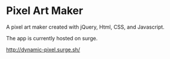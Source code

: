 # Pixel Art Maker

A pixel art maker created with jQuery, Html, CSS, and Javascript.

The app is currently hosted on surge.


http://dynamic-pixel.surge.sh/
